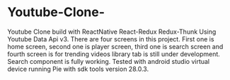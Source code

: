 # Youtube-Clone-
Youtube Clone build with ReactNative React-Redux Redux-Thunk Using Youtube Data Api v3. There are four screens in this project. First one is home screen, second one is player screen, third one is search screen and fourth screen is for trending videos library tab is still under development. Search component is fully working. Tested with android studio virtual device running Pie with sdk tools version 28.0.3.  
